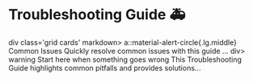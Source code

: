 # Troubleshooting Guide :ambulance:
div class='grid cards' markdown>
a::material-alert-circle{.lg.middle} Common Issues Quickly resolve common issues with this guide ... div> warning Start here when something goes wrong This Troubleshooting Guide highlights common pitfalls and provides solutions...